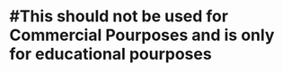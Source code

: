 #This should not be used for Commercial Pourposes and is only for educational pourposes
==================================================================================
